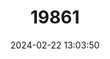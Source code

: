 ---
title: "19861"
category: "Salmo trutta"
draft: false
date: 2024-02-22 13:03:50
languages:
  English: ["Sea Trout", "Brown Trout"]
---